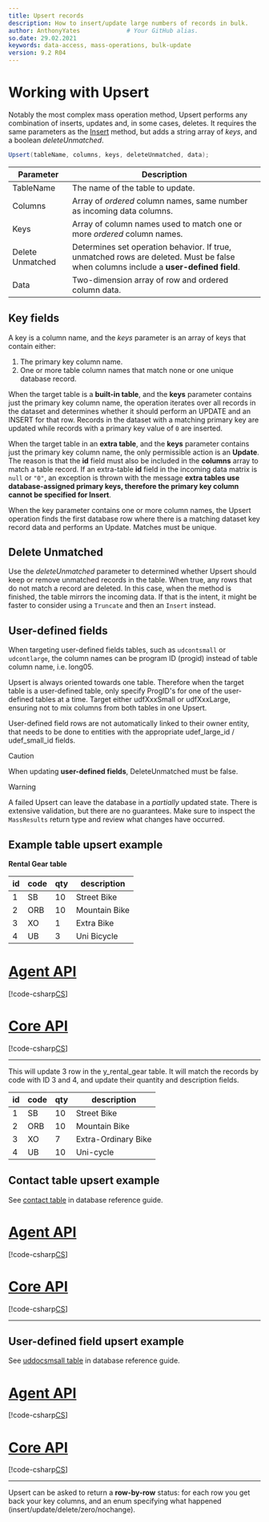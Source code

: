 ```yaml
---
title: Upsert records
description: How to insert/update large numbers of records in bulk.
author: AnthonyYates             # Your GitHub alias.
so.date: 29.02.2021
keywords: data-access, mass-operations, bulk-update
version: 9.2 R04
---
```


# Working with Upsert

Notably the most complex mass operation method, Upsert performs any combination of inserts, updates and, in some cases, deletes. It requires the same parameters as the [Insert][1] method, but adds a string array of *keys*, and a boolean *deleteUnmatched*.

```csharp
Upsert(tableName, columns, keys, deleteUnmatched, data);
```

|Parameter   | Description                                                  |
|------------|--------------------------------------------------------------|
|TableName   | The name of the table to update.                             |
|Columns     | Array of *ordered* column names, same number as incoming data columns.              |
|Keys        | Array of column names used to match one or more *ordered* column names.|
|Delete Unmatched | Determines set operation behavior. If true, unmatched rows are deleted. Must be false when columns include a **user-defined field**. |
|Data        | Two-dimension array of row and ordered column data.          |

## Key fields

A key is a column name, and the *keys* parameter is an array of keys that contain either:

1. The primary key column name.
2. One or more table column names that match none or one unique database record.

When the target table is a **built-in table**, and the **keys** parameter contains just the primary key column name, the operation iterates over all records in the dataset and determines whether it should perform an UPDATE and an INSERT for that row. Records in the dataset with a matching primary key are updated while records with a primary key value of `0` are inserted.

When the target table in an **extra table**, and the **keys** parameter contains just the primary key column name, the only permissible action is an **Update**. The reason is that the **id** field must also be included in the **columns** array to match a table record. If an extra-table **id** field in the incoming data matrix is `null` or `"0"`, an exception is thrown with the message **extra tables use database-assigned primary keys, therefore the primary key column cannot be specified for Insert**.

When the key parameter contains one or more column names, the Upsert operation finds the first database row where there is a matching dataset key record data and performs an Update. Matches must be unique.

## Delete Unmatched

Use the *deleteUnmatched* parameter to determined whether Upsert should keep or remove unmatched records in the table. When true, any rows that do not match a record are deleted. In this case, when the method is finished, the table mirrors the incoming data. If that is the intent, it might be faster to consider using a `Truncate` and then an `Insert` instead.

## User-defined fields

When targeting user-defined fields tables, such as `udcontsmall` or `udcontlarge`, the column names can be program ID (progid) instead of table column name, i.e. long05.

Upsert is always oriented towards one table. Therefore when the target table is a user-defined table, only specify ProgID's for one of the user-defined tables at a time. Target either udfXxxSmall or udfXxxLarge, ensuring not to mix columns from both tables in one Upsert.

User-defined field rows are not automatically linked to their owner entity, that needs to be done to entities with the appropriate udef_large_id / udef_small_id fields.

> [!CAUTION]
> When updating **user-defined fields**, DeleteUnmatched must be false.

> [!WARNING]
> A failed Upsert can leave the database in a *partially* updated state. There is extensive validation, but there are no guarantees. Make sure to inspect the `MassResults` return type and review what changes have occurred.

## Example table upsert example

**Rental Gear table**

|id|code|qty|description  |
|--|----|---|-------------|
|1 |SB  |10 |Street Bike  |
|2 |ORB |10 |Mountain Bike|
|3 |XO  |1  |Extra Bike   |
|4 |UB  |3  |Uni Bicycle  |

# [Agent API](#tab/upsert-extra-table-1)

[!code-csharp[CS](../includes/mass-operation-upsert-extra-table.cs)]

# [Core API](#tab/upsert-extra-table-2)

[!code-csharp[CS](../includes/mass-operation-upsert-extra-table-core.cs)]

***

This will update 3 row in the y_rental_gear table. It will match the records by code with ID 3 and 4, and update their quantity and description fields.

|id|code|qty|description  |
|--|----|---|-------------|
|1 |SB  |10 |Street Bike  |
|2 |ORB |10 |Mountain Bike|
|3 |XO  |7  |Extra-Ordinary Bike|
|4 |UB  |10 |Uni-cycle    |

## Contact table upsert example

See [contact table][2] in database reference guide.

# [Agent API](#tab/upsert-contact-1)

[!code-csharp[CS](../includes/mass-operation-upsert-contact-table.cs)]

# [Core API](#tab/upsert-contact-2)

[!code-csharp[CS](../includes/mass-operation-upsert-contact-table-core.cs)]

***

## User-defined field upsert example

See [uddocsmsall table][3] in database reference guide.

# [Agent API](#tab/upsert-udef-1)

[!code-csharp[CS](../includes/mass-operation-upsert-uddocsmall-table.cs)]

# [Core API](#tab/upsert-udef-2)

[!code-csharp[CS](../includes/mass-operation-upsert-uddocsmall-table-core.cs)]

***

Upsert can be asked to return a **row-by-row** status: for each row you get back your key columns, and an enum specifying what happened (insert/update/delete/zero/nochange).

<!-- reference links -->

[1]: insert.md
[2]: https://github.com/SuperOfficeDocs/database/blob/main/docs/tables/contact.md
[3]: https://github.com/SuperOfficeDocs/database/blob/main/docs/tables/uddocsmall.md
